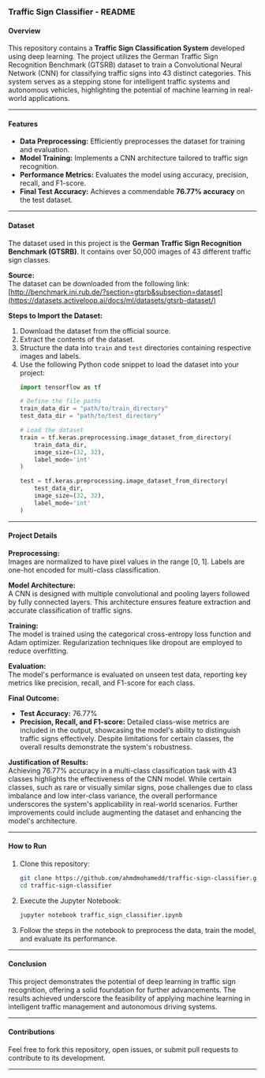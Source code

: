 ### Traffic Sign Classifier - README

#### Overview
This repository contains a **Traffic Sign Classification System** developed using deep learning. The project utilizes the German Traffic Sign Recognition Benchmark (GTSRB) dataset to train a Convolutional Neural Network (CNN) for classifying traffic signs into 43 distinct categories. This system serves as a stepping stone for intelligent traffic systems and autonomous vehicles, highlighting the potential of machine learning in real-world applications.

---

#### Features
- **Data Preprocessing:** Efficiently preprocesses the dataset for training and evaluation.
- **Model Training:** Implements a CNN architecture tailored to traffic sign recognition.
- **Performance Metrics:** Evaluates the model using accuracy, precision, recall, and F1-score.
- **Final Test Accuracy:** Achieves a commendable **76.77% accuracy** on the test dataset.

---

#### Dataset
The dataset used in this project is the **German Traffic Sign Recognition Benchmark (GTSRB)**. It contains over 50,000 images of 43 different traffic sign classes.

**Source:**  
The dataset can be downloaded from the following link:  
[http://benchmark.ini.rub.de/?section=gtsrb&subsection=dataset](https://datasets.activeloop.ai/docs/ml/datasets/gtsrb-dataset/)



**Steps to Import the Dataset:**
1. Download the dataset from the official source.
2. Extract the contents of the dataset.
3. Structure the data into `train` and `test` directories containing respective images and labels.
4. Use the following Python code snippet to load the dataset into your project:
   ```python
   import tensorflow as tf
   
   # Define the file paths
   train_data_dir = "path/to/train_directory"
   test_data_dir = "path/to/test_directory"

   # Load the dataset
   train = tf.keras.preprocessing.image_dataset_from_directory(
       train_data_dir,
       image_size=(32, 32),
       label_mode='int'
   )

   test = tf.keras.preprocessing.image_dataset_from_directory(
       test_data_dir,
       image_size=(32, 32),
       label_mode='int'
   )
   ```

---

#### Project Details
**Preprocessing:**  
Images are normalized to have pixel values in the range [0, 1]. Labels are one-hot encoded for multi-class classification.

**Model Architecture:**  
A CNN is designed with multiple convolutional and pooling layers followed by fully connected layers. This architecture ensures feature extraction and accurate classification of traffic signs.

**Training:**  
The model is trained using the categorical cross-entropy loss function and Adam optimizer. Regularization techniques like dropout are employed to reduce overfitting.

**Evaluation:**  
The model's performance is evaluated on unseen test data, reporting key metrics like precision, recall, and F1-score for each class.

**Final Outcome:**  
- **Test Accuracy:** 76.77%
- **Precision, Recall, and F1-score:** Detailed class-wise metrics are included in the output, showcasing the model's ability to distinguish traffic signs effectively. Despite limitations for certain classes, the overall results demonstrate the system's robustness.

**Justification of Results:**  
Achieving 76.77% accuracy in a multi-class classification task with 43 classes highlights the effectiveness of the CNN model. While certain classes, such as rare or visually similar signs, pose challenges due to class imbalance and low inter-class variance, the overall performance underscores the system's applicability in real-world scenarios. Further improvements could include augmenting the dataset and enhancing the model's architecture.

---

#### How to Run
1. Clone this repository:
   ```bash
   git clone https://github.com/ahmdmohamedd/traffic-sign-classifier.git
   cd traffic-sign-classifier
   ```
2. Execute the Jupyter Notebook:
   ```bash
   jupyter notebook traffic_sign_classifier.ipynb
   ```
3. Follow the steps in the notebook to preprocess the data, train the model, and evaluate its performance.

---

#### Conclusion
This project demonstrates the potential of deep learning in traffic sign recognition, offering a solid foundation for further advancements. The results achieved underscore the feasibility of applying machine learning in intelligent traffic management and autonomous driving systems.

---

#### Contributions
Feel free to fork this repository, open issues, or submit pull requests to contribute to its development.

---
